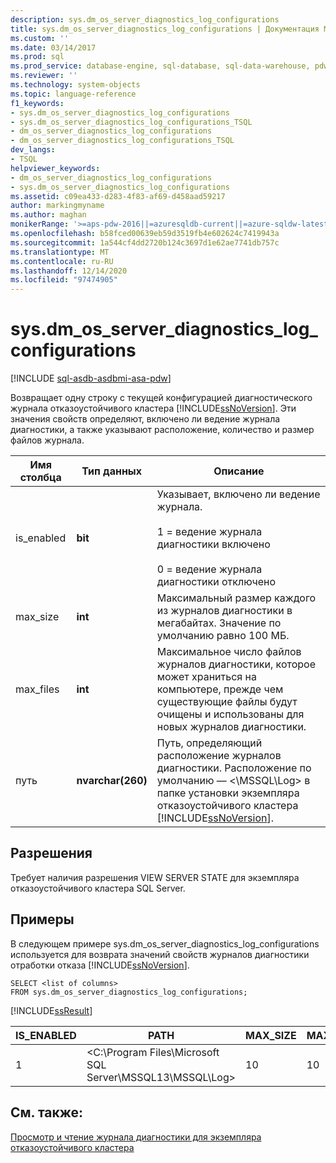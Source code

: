 ```yaml
---
description: sys.dm_os_server_diagnostics_log_configurations
title: sys.dm_os_server_diagnostics_log_configurations | Документация Майкрософт
ms.custom: ''
ms.date: 03/14/2017
ms.prod: sql
ms.prod_service: database-engine, sql-database, sql-data-warehouse, pdw
ms.reviewer: ''
ms.technology: system-objects
ms.topic: language-reference
f1_keywords:
- sys.dm_os_server_diagnostics_log_configurations
- sys.dm_os_server_diagnostics_log_configurations_TSQL
- dm_os_server_diagnostics_log_configurations
- dm_os_server_diagnostics_log_configurations_TSQL
dev_langs:
- TSQL
helpviewer_keywords:
- dm_os_server_diagnostics_log_configurations
- sys.dm_os_server_diagnostics_log_configurations
ms.assetid: c09ea433-d283-4f83-af69-d458aad59217
author: markingmyname
ms.author: maghan
monikerRange: '>=aps-pdw-2016||=azuresqldb-current||=azure-sqldw-latest||>=sql-server-2016||>=sql-server-linux-2017||=azuresqldb-mi-current'
ms.openlocfilehash: b58fced00639eb59d3519fb4e602624c7419943a
ms.sourcegitcommit: 1a544cf4dd2720b124c3697d1e62ae7741db757c
ms.translationtype: MT
ms.contentlocale: ru-RU
ms.lasthandoff: 12/14/2020
ms.locfileid: "97474905"
---
```

# <a name="sysdm_os_server_diagnostics_log_configurations"></a>sys.dm_os_server_diagnostics_log_configurations
[!INCLUDE [sql-asdb-asdbmi-asa-pdw](../../includes/applies-to-version/sql-asdb-asdbmi-asa-pdw.md)]

  Возвращает одну строку с текущей конфигурацией диагностического журнала отказоустойчивого кластера [!INCLUDE[ssNoVersion](../../includes/ssnoversion-md.md)]. Эти значения свойств определяют, включено ли ведение журнала диагностики, а также указывают расположение, количество и размер файлов журнала.  
  
|Имя столбца|Тип данных|Описание|  
|-----------------|---------------|-----------------|  
|is_enabled|**bit**|Указывает, включено ли ведение журнала.<br /><br /> 1 = ведение журнала диагностики включено<br /><br /> 0 = ведение журнала диагностики отключено|  
|max_size|**int**|Максимальный размер каждого из журналов диагностики в мегабайтах. Значение по умолчанию равно 100 МБ.|  
|max_files|**int**|Максимальное число файлов журналов диагностики, которое может храниться на компьютере, прежде чем существующие файлы будут очищены и использованы для новых журналов диагностики.|  
|путь|**nvarchar(260)**|Путь, определяющий расположение журналов диагностики. Расположение по умолчанию — \<\MSSQL\Log> в папке установки экземпляра отказоустойчивого кластера [!INCLUDE[ssNoVersion](../../includes/ssnoversion-md.md)].|  
  
## <a name="permissions"></a>Разрешения  
 Требует наличия разрешения VIEW SERVER STATE для экземпляра отказоустойчивого кластера SQL Server.  
  
## <a name="examples"></a>Примеры  
 В следующем примере sys.dm_os_server_diagnostics_log_configurations используется для возврата значений свойств журналов диагностики отработки отказа [!INCLUDE[ssNoVersion](../../includes/ssnoversion-md.md)].  
  
```  
SELECT <list of columns>  
FROM sys.dm_os_server_diagnostics_log_configurations;  
```  
  
 [!INCLUDE[ssResult](../../includes/ssresult-md.md)]  
  
|IS_ENABLED|PATH|MAX_SIZE|MAX_FILES|  
|-----------------|----------|---------------|----------------|  
|1|\<C:\Program Files\Microsoft SQL Server\MSSQL13\MSSQL\Log>|10|10|  
  
## <a name="see-also"></a>См. также:  
 [Просмотр и чтение журнала диагностики для экземпляра отказоустойчивого кластера](../../sql-server/failover-clusters/windows/view-and-read-failover-cluster-instance-diagnostics-log.md)  
  
  
